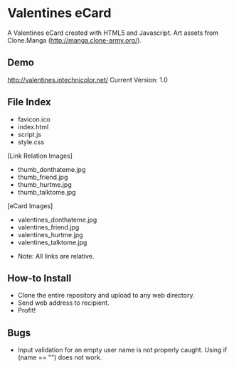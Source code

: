 # Valentines eCard
A Valentines eCard created with HTML5 and Javascript.  Art assets from Clone.Manga (http://manga.clone-army.org/).

## Demo
http://valentines.intechnicolor.net/
Current Version: 1.0

## File Index
- favicon.ico
- index.html
- script.js
- style.css

[Link Relation Images]
- thumb_donthateme.jpg
- thumb_friend.jpg
- thumb_hurtme.jpg
- thumb_talktome.jpg

[eCard Images]
- valentines_donthateme.jpg
- valentines_friend.jpg
- valentines_hurtme.jpg
- valentines_talktome.jpg

* Note: All links are relative.

## How-to Install
- Clone the entire repository and upload to any web directory.
- Send web address to recipient.
- Profit!

## Bugs
- Input validation for an empty user name is not properly caught.  Using if (name == "") does not work.
